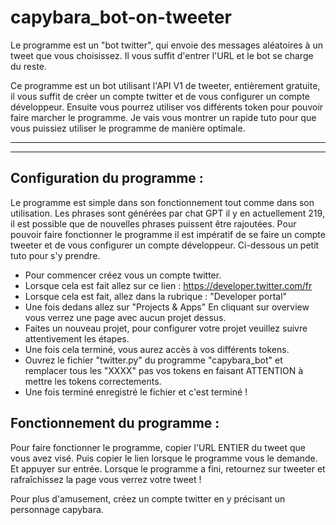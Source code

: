 # capybara_bot-on-tweeter
Le programme est un "bot twitter", qui envoie des messages aléatoires à un tweet que vous choisissez. Il vous suffit d'entrer l'URL et le bot se charge du reste.


Ce programme est un bot utilisant l'API V1 de tweeter, entièrement gratuite, il vous suffit de créer un compte twitter et de vous configurer un compte développeur. Ensuite vous pourrez utiliser 
vos différents token pour pouvoir faire marcher le programme. Je vais vous montrer un rapide tuto pour que vous puissiez utiliser le programme de manière optimale. 

--------------------------------------------------------------------------------------------------------------------------------------------------------------------------------------------------------------------------------
------------------------------------------------------------------------------------------------------------------------------------------------------------------------------------------------------------------------------

Configuration du programme :
-
Le programme est simple dans son fonctionnement tout comme dans son utilisation. Les phrases sont générées par chat GPT il y en actuellement 219, il est possible que de nouvelles phrases puissent être rajoutées.
Pour pouvoir faire fonctionner le programme il est impératif de se faire un compte tweeter et de vous configurer un compte développeur. Ci-dessous un petit tuto pour s'y prendre.

- Pour commencer créez vous un compte twitter.
- Lorsque cela est fait allez sur ce lien : https://developer.twitter.com/fr
- Lorsque cela est fait, allez dans la rubrique : "Developer portal"
- Une fois dedans allez sur "Projects & Apps" En cliquant sur overview vous verrez une page avec aucun projet dessus.
- Faites un nouveau projet, pour configurer votre projet veuillez suivre attentivement les étapes.
- Une fois cela terminé, vous aurez accès à vos différents tokens.
- Ouvrez le fichier "twitter.py" du programme "capybara_bot" et remplacer tous les "XXXX" pas vos tokens en faisant ATTENTION à mettre les tokens correctements.
- Une fois terminé enregistré le fichier et c'est terminé !

Fonctionnement du programme : 
-
Pour faire fonctionner le programme, copier l'URL ENTIER du tweet que vous avez visé. Puis copier le lien lorsque le programme vous le demande. Et appuyer sur entrée. 
Lorsque le programme a fini, retournez sur tweeter et rafraîchissez la page vous verrez votre tweet ! 

Pour plus d'amusement, créez un compte twitter en y précisant un personnage capybara. 
 




